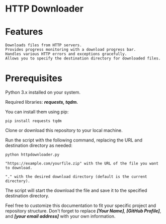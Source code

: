 # HTTP Downloader

# Features

    Downloads files from HTTP servers.
    Provides progress monitoring with a download progress bar.
    Handles various HTTP errors and exceptions gracefully.
    Allows you to specify the destination directory for downloaded files.

# Prerequisites

Python 3.x installed on your system.

Required libraries: ***requests, tqdm.*** 

You can install them using pip:

``pip install requests tqdm``


Clone or download this repository to your local machine.

Run the script with the following command, replacing the URL and destination directory as needed:

`python httpdownloader.py`

`"https://example.com/yourfile.zip" with the URL of the file you want to download.`
    
`"." with the desired download directory (default is the current directory).`

The script will start the download the file and save it to the specified destination directory.

 Feel free to customize this documentation to fit your specific project and repository structure. Don't forget to replace ***[Your Name]***, ***[GitHub Profile]***, and ***[your email address]*** with your own information.



